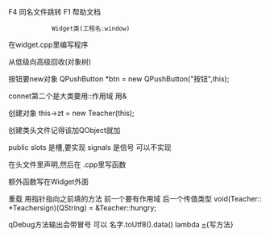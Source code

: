 F4 同名文件跳转
F1 帮助文档





                
				
				Widget类(工程名:window)
				
				
				

在widget.cpp里编写程序

从低级向高级回收(对象树)

按钮要new对象  QPushButton *btn = new QPushButton("按钮",this);

connet第二个是大类要用::作用域 用&

创建对象 this->zt = new Teacher(this);


创建类头文件记得该加QObject就加

public slots 是槽,要实现
signals 是信号 可以不实现

在头文件里声明,然后在 .cpp里写函数

额外函数写在Widget外面

重载  用指针指向之前填的方法  前一个要有作用域  后一个传值类型 void(Teacher:: *Teachersign)(QString) = &Teacher::hungry;


qDebug方法输出会带冒号  可以 名字.toUtf8().data()
 lambda   [=](){写方法}


